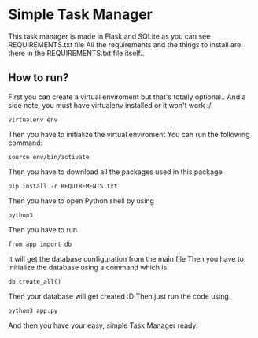 # Simple Task Manager

This task manager is made in Flask and SQLite as you can see REQUIREMENTS.txt file
All the requirements and the things to install are there in the REQUIREMENTS.txt file itself..

## How to run?

First you can create a virtual enviroment but that's totally optional..
And a side note, you must have virtualenv installed or it won't work :/
```
virtualenv env
```

Then you have to initialize the virtual enviroment
You can run the following command:
```
source env/bin/activate
```

Then you have to download all the packages used in this package
```
pip install -r REQUIREMENTS.txt
```

Then you have to open Python shell by using
```
python3
```

Then you have to run
```
from app import db
```

It will get the database configuration from the main file
Then you have to initialize the database using a command which is:
```
db.create_all()
```

Then your database will get created :D
Then just run the code using
```
python3 app.py
```

And then you have your easy, simple Task Manager ready!
